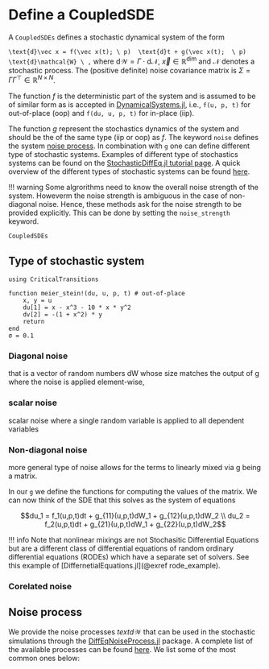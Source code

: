 # Define a CoupledSDE

A `CoupledSDEs` defines a stochastic dynamical system of the form

``\text{d}\vec x = f(\vec x(t); \ p)  \text{d}t + g(\vec x(t);  \ p) \text{d}\mathcal{W} \ ,``
where $\text{d}\mathcal{W}=\Gamma \cdot \text{d}\mathcal{N}$, $\vec x \in \mathbb{R}^\text{dim}$ and $\mathcal N$ denotes a stochastic process. The (positive definite) noise covariance matrix is $\Sigma = \Gamma \Gamma^\top \in \mathbb R^{N\times N}$.

The function $f$ is the deterministic part of the system and is assumed to be of similar form as is accepted in [DynamicalSystems.jl](https://juliadynamics.github.io/DynamicalSystems.jl/latest/tutorial/), i.e., `f(u, p, t)` for out-of-place (oop) and `f(du, u, p, t)` for in-place (iip).

The function $g$ represent the stochastics dynamics of the system and should be the of the same type (iip or oop) as $f$. The keyword `noise` defines the system [noise process](#noise-process). In combination with `g` one can define different type of stochastic systems. Examples of different type of stochastics systems can be found on the [StochasticDiffEq.jl tutorial page](https://docs.sciml.ai/DiffEqDocs/stable/tutorials/sde_example/). A quick overview of the different types of stochastic systems can be found [here](#Type-of-stochastic-system).

!!! warning
    Some algrorithms need to know the overall noise strength of the system. Howeverm the noise strength is ambiguous in the case of non-diagonal noise. Hence, these methods ask for the noise strength to be provided explicitly. This can be done by setting the `noise_strength` keyword.


```@docs
CoupledSDEs
```
## Type of stochastic system

```@example type
using CriticalTransitions

function meier_stein!(du, u, p, t) # out-of-place
    x, y = u
    du[1] = x - x^3 - 10 * x * y^2
    dv[2] = -(1 + x^2) * y
    return
end
σ = 0.1
```

### Diagonal noise
that is a vector of random numbers dW whose size matches the output of g where the noise is applied element-wise,
### scalar noise
 scalar noise where a single random variable is applied to all dependent variables
### Non-diagonal noise
 more general type of noise allows for the terms to linearly mixed via g being a matrix.

 In our `g` we define the functions for computing the values of the matrix.
We can now think of the SDE that this solves as the system of equations

```math
du_1 = f_1(u,p,t)dt + g_{11}(u,p,t)dW_1 + g_{12}(u,p,t)dW_2 \\
du_2 = f_2(u,p,t)dt + g_{21}(u,p,t)dW_1 + g_{22}(u,p,t)dW_2
```


!!! info
    Note that nonlinear mixings are not Stochasitic Differential Equations but are a different class of differential equations of random ordinary differential equations (RODEs) which have a separate set of solvers. See this example of [DiffernetialEquations.jl](@exref rode_example).
### Corelated noise

## Noise process
We provide the noise processes $text{d}\mathcal{W}$ that can be used in the stochastic simulations through the [DiffEqNoiseProcess.jl](https://docs.sciml.ai/DiffEqNoiseProcess/stable) package. A complete list of the available processes can be found [here](https://docs.sciml.ai/DiffEqNoiseProcess/stable/noise_processes/). We list some of the most common ones below:
